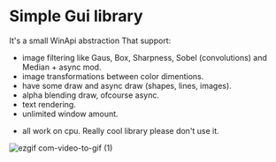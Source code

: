 # Simple Gui library
It's a small WinApi abstraction
That support:
+ image filtering like Gaus, Box, Sharpness, Sobel (convolutions) and Median + async mod.
+ image transformations between color dimentions.
+ have some draw and async draw (shapes, lines, images).
+ alpha blending draw, ofcourse async.
+ text rendering.
+ unlimited window amount.
- all work on cpu.
Really cool library please don't use it.

![ezgif com-video-to-gif (1)](https://user-images.githubusercontent.com/48060259/87033194-71921e00-c1ee-11ea-9276-0b192bd4ab4c.gif)
